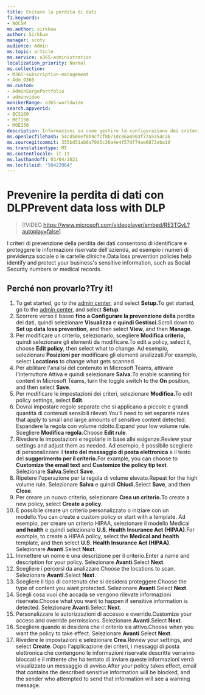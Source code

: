 ```yaml
---
title: Evitare la perdita di dati
f1.keywords:
- NOCSH
ms.author: sirkkuw
author: Sirkkuw
manager: scotv
audience: Admin
ms.topic: article
ms.service: o365-administration
localization_priority: Normal
ms.collection:
- M365-subscription-management
- Adm_O365
ms.custom:
- AdminSurgePortfolio
- adminvideo
monikerRange: o365-worldwide
search.appverid:
- BCS160
- MET150
- MOE150
description: Informazioni su come gestire la configurazione dei criteri di prevenzione della perdita dei dati.
ms.openlocfilehash: 54cd508ef0b0cfcf8b71dc86a4903f77a5354c36
ms.sourcegitcommit: 355bd51ab6a79d5c36a4e4f57df74ae6873eba19
ms.translationtype: MT
ms.contentlocale: it-IT
ms.lasthandoff: 03/04/2021
ms.locfileid: "50422064"
---
```

# <a name="prevent-data-loss-with-dlp"></a><span data-ttu-id="0c7b6-103">Prevenire la perdita di dati con DLP</span><span class="sxs-lookup"><span data-stu-id="0c7b6-103">Prevent data loss with DLP</span></span>

> [!VIDEO https://www.microsoft.com/videoplayer/embed/RE3TGvL?autoplay=false]

<span data-ttu-id="0c7b6-104">I criteri di prevenzione della perdita dei dati consentono di identificare e proteggere le informazioni riservate dell'azienda, ad esempio i numeri di previdenza sociale o le cartelle cliniche.</span><span class="sxs-lookup"><span data-stu-id="0c7b6-104">Data loss prevention policies help identify and protect your business's sensitive information, such as Social Security numbers or medical records.</span></span> 

## <a name="try-it"></a><span data-ttu-id="0c7b6-105">Perché non provarlo?</span><span class="sxs-lookup"><span data-stu-id="0c7b6-105">Try it!</span></span>

1. <span data-ttu-id="0c7b6-106">To get started, go to the [admin center](https://admin.microsoft.com), and select **Setup.**</span><span class="sxs-lookup"><span data-stu-id="0c7b6-106">To get started, go to the [admin center](https://admin.microsoft.com), and select **Setup**.</span></span>
1. <span data-ttu-id="0c7b6-107">Scorrere verso il basso **fino a Configurare la prevenzione della** perdita dei dati, quindi selezionare **Visualizza** e **quindi Gestisci.**</span><span class="sxs-lookup"><span data-stu-id="0c7b6-107">Scroll down to **Set up data loss prevention**, and then select **View**, and then **Manage**.</span></span>
1. <span data-ttu-id="0c7b6-108">Per modificare un criterio, selezionarlo, scegliere **Modifica criterio,** quindi selezionare gli elementi da modificare.</span><span class="sxs-lookup"><span data-stu-id="0c7b6-108">To edit a policy, select it, choose **Edit policy**, then select what to change.</span></span> <span data-ttu-id="0c7b6-109">Ad esempio, selezionare **Posizioni per** modificare gli elementi analizzati.</span><span class="sxs-lookup"><span data-stu-id="0c7b6-109">For example, select **Locations** to change what gets scanned.</span></span>
1. <span data-ttu-id="0c7b6-110">Per abilitare l'analisi del contenuto in Microsoft  Teams, attivare l'interruttore Attiva e quindi selezionare **Salva.**</span><span class="sxs-lookup"><span data-stu-id="0c7b6-110">To enable scanning for content in Microsoft Teams, turn the toggle switch to the **On** position, and then select **Save**.</span></span>
1. <span data-ttu-id="0c7b6-111">Per modificare le impostazioni dei criteri, selezionare **Modifica.**</span><span class="sxs-lookup"><span data-stu-id="0c7b6-111">To edit policy settings, select **Edit**.</span></span>
1. <span data-ttu-id="0c7b6-112">Dovrai impostare regole separate che si applicano a piccole e grandi quantità di contenuti sensibili rilevati.</span><span class="sxs-lookup"><span data-stu-id="0c7b6-112">You'll need to set separate rules that apply to small and large amounts of sensitive content detected.</span></span> <span data-ttu-id="0c7b6-113">Espandere la regola con volume ridotto.</span><span class="sxs-lookup"><span data-stu-id="0c7b6-113">Expand your low volume rule.</span></span> <span data-ttu-id="0c7b6-114">Scegliere **Modifica regola.**</span><span class="sxs-lookup"><span data-stu-id="0c7b6-114">Choose **Edit rule**.</span></span>
1. <span data-ttu-id="0c7b6-115">Rivedere le impostazioni e regolarle in base alle esigenze.</span><span class="sxs-lookup"><span data-stu-id="0c7b6-115">Review your settings and adjust them as needed.</span></span> <span data-ttu-id="0c7b6-116">Ad esempio, è possibile scegliere di personalizzare il **testo del messaggio di posta elettronica** e il testo del **suggerimento per il criterio.**</span><span class="sxs-lookup"><span data-stu-id="0c7b6-116">For example, you can choose to **Customize the email text** and **Customize the policy tip text**.</span></span> <span data-ttu-id="0c7b6-117">Selezionare **Salva**.</span><span class="sxs-lookup"><span data-stu-id="0c7b6-117">Select **Save**.</span></span>
1. <span data-ttu-id="0c7b6-118">Ripetere l'operazione per la regola di volume elevato.</span><span class="sxs-lookup"><span data-stu-id="0c7b6-118">Repeat for the high volume rule.</span></span> <span data-ttu-id="0c7b6-119">Selezionare **Salva** e quindi **Chiudi.**</span><span class="sxs-lookup"><span data-stu-id="0c7b6-119">Select **Save**, and then **Close**.</span></span>
1. <span data-ttu-id="0c7b6-120">Per creare un nuovo criterio, selezionare **Crea un criterio.**</span><span class="sxs-lookup"><span data-stu-id="0c7b6-120">To create a new policy, select **Create a policy**.</span></span>
1. <span data-ttu-id="0c7b6-121">È possibile creare un criterio personalizzato o iniziare con un modello.</span><span class="sxs-lookup"><span data-stu-id="0c7b6-121">You can create a custom policy or start with a template.</span></span> <span data-ttu-id="0c7b6-122">Ad esempio, per creare un criterio HIPAA, selezionare il modello Medical **and health** e quindi selezionare **U.S. Health Insurance Act (HIPAA)**.</span><span class="sxs-lookup"><span data-stu-id="0c7b6-122">For example, to create a HIPAA policy, select the **Medical and health** template, and then select **U.S. Health Insurance Act (HIPAA)**.</span></span> <span data-ttu-id="0c7b6-123">Selezionare **Avanti**.</span><span class="sxs-lookup"><span data-stu-id="0c7b6-123">Select **Next**.</span></span>
1. <span data-ttu-id="0c7b6-124">Immettere un nome e una descrizione per il criterio.</span><span class="sxs-lookup"><span data-stu-id="0c7b6-124">Enter a name and description for your policy.</span></span> <span data-ttu-id="0c7b6-125">Selezionare **Avanti**.</span><span class="sxs-lookup"><span data-stu-id="0c7b6-125">Select **Next**.</span></span>
1. <span data-ttu-id="0c7b6-126">Scegliere i percorsi da analizzare.</span><span class="sxs-lookup"><span data-stu-id="0c7b6-126">Choose the locations to scan.</span></span> <span data-ttu-id="0c7b6-127">Selezionare **Avanti**.</span><span class="sxs-lookup"><span data-stu-id="0c7b6-127">Select **Next**.</span></span>
1. <span data-ttu-id="0c7b6-128">Scegliere il tipo di contenuto che si desidera proteggere.</span><span class="sxs-lookup"><span data-stu-id="0c7b6-128">Choose the type of content you want protected.</span></span> <span data-ttu-id="0c7b6-129">Selezionare **Avanti**.</span><span class="sxs-lookup"><span data-stu-id="0c7b6-129">Select **Next**.</span></span>
1. <span data-ttu-id="0c7b6-130">Scegli cosa vuoi che accada se vengono rilevate informazioni riservate.</span><span class="sxs-lookup"><span data-stu-id="0c7b6-130">Choose what you want to happen if sensitive information is detected.</span></span> <span data-ttu-id="0c7b6-131">Selezionare **Avanti**.</span><span class="sxs-lookup"><span data-stu-id="0c7b6-131">Select **Next**.</span></span>
1. <span data-ttu-id="0c7b6-132">Personalizzare le autorizzazioni di accesso e override.</span><span class="sxs-lookup"><span data-stu-id="0c7b6-132">Customize your access and override permissions.</span></span> <span data-ttu-id="0c7b6-133">Selezionare **Avanti**.</span><span class="sxs-lookup"><span data-stu-id="0c7b6-133">Select **Next**.</span></span>
1. <span data-ttu-id="0c7b6-134">Scegliere quando si desidera che il criterio sia attivo.</span><span class="sxs-lookup"><span data-stu-id="0c7b6-134">Choose when you want the policy to take effect.</span></span> <span data-ttu-id="0c7b6-135">Selezionare **Avanti**.</span><span class="sxs-lookup"><span data-stu-id="0c7b6-135">Select **Next**.</span></span>
1. <span data-ttu-id="0c7b6-136">Rivedere le impostazioni e selezionare **Crea.**</span><span class="sxs-lookup"><span data-stu-id="0c7b6-136">Review your settings, and select **Create**.</span></span> <span data-ttu-id="0c7b6-137">Dopo l'applicazione dei criteri, i messaggi di posta elettronica che contengono le informazioni riservate descritte verranno bloccati e il mittente che ha tentato di inviare queste informazioni verrà visualizzato un messaggio di avviso.</span><span class="sxs-lookup"><span data-stu-id="0c7b6-137">After your policy takes effect, email that contains the described sensitive information will be blocked, and the sender who attempted to send that information will see a warning message.</span></span>
